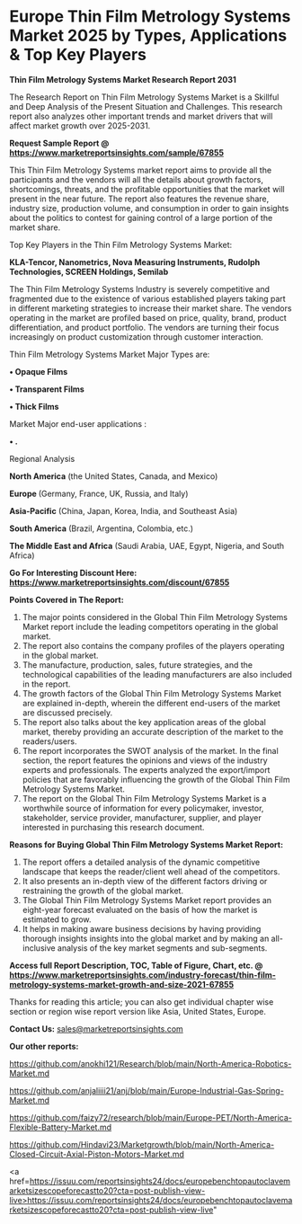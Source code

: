 # Europe Thin Film Metrology Systems Market 2025 by Types, Applications & Top Key Players

<strong>Thin Film Metrology Systems Market Research Report 2031</strong>

The Research Report on Thin Film Metrology Systems Market is a Skillful and Deep Analysis of the Present Situation and Challenges. This research report also analyzes other important trends and market drivers that will affect market growth over 2025-2031.

<strong>Request Sample Report @ <a href=https://www.marketreportsinsights.com/sample/67855>https://www.marketreportsinsights.com/sample/67855</a></strong>

This Thin Film Metrology Systems market report aims to provide all the participants and the vendors will all the details about growth factors, shortcomings, threats, and the profitable opportunities that the market will present in the near future. The report also features the revenue share, industry size, production volume, and consumption in order to gain insights about the politics to contest for gaining control of a large portion of the market share.

Top Key Players in the Thin Film Metrology Systems Market:

<strong>KLA-Tencor, Nanometrics, Nova Measuring Instruments, Rudolph Technologies, SCREEN Holdings, Semilab</strong>

The Thin Film Metrology Systems Industry is severely competitive and fragmented due to the existence of various established players taking part in different marketing strategies to increase their market share. The vendors operating in the market are profiled based on price, quality, brand, product differentiation, and product portfolio. The vendors are turning their focus increasingly on product customization through customer interaction.

Thin Film Metrology Systems Market Major Types are:

<strong>• Opaque Films

• Transparent Films

• Thick Films</strong>

Market Major end-user applications :

<strong>• .</strong>

Regional Analysis

</u><strong><b>North America</b></strong> (the United States, Canada, and Mexico)

<strong><b>Europe </b></strong>(Germany, France, UK, Russia, and Italy)

<strong><b>Asia-Pacific</b></strong> (China, Japan, Korea, India, and Southeast Asia)

<strong><b>South America</b></strong> (Brazil, Argentina, Colombia, etc.)

<strong><b>The Middle East and Africa</b></strong> (Saudi Arabia, UAE, Egypt, Nigeria, and South Africa)

<strong>Go For Interesting Discount Here: <a href=https://www.marketreportsinsights.com/discount/67855>https://www.marketreportsinsights.com/discount/67855</a></strong>

<strong>Points Covered in The Report:</strong>
<ol>
  <li>The major points considered in the Global Thin Film Metrology Systems Market report include the leading competitors operating in the global market.</li>
  <li>The report also contains the company profiles of the players operating in the global market.</li>
  <li>The manufacture, production, sales, future strategies, and the technological capabilities of the leading manufacturers are also included in the report.</li>
  <li>The growth factors of the Global Thin Film Metrology Systems Market are explained in-depth, wherein the different end-users of the market are discussed precisely.</li>
  <li>The report also talks about the key application areas of the global market, thereby providing an accurate description of the market to the readers/users.</li>
  <li>The report incorporates the SWOT analysis of the market. In the final section, the report features the opinions and views of the industry experts and professionals. The experts analyzed the export/import policies that are favorably influencing the growth of the Global Thin Film Metrology Systems Market.</li>
  <li>The report on the Global Thin Film Metrology Systems Market is a worthwhile source of information for every policymaker, investor, stakeholder, service provider, manufacturer, supplier, and player interested in purchasing this research document.</li>
</ol>
<strong>Reasons for Buying Global Thin Film Metrology Systems Market Report:</strong>

<ol>
  <li>The report offers a detailed analysis of the dynamic competitive landscape that keeps the reader/client well ahead of the competitors.</li>
  <li>It also presents an in-depth view of the different factors driving or restraining the growth of the global market.</li>
  <li>The Global Thin Film Metrology Systems Market report provides an eight-year forecast evaluated on the basis of how the market is estimated to grow.</li>
  <li>It helps in making aware business decisions by having providing thorough insights insights into the global market and by making an all-inclusive analysis of the key market segments and sub-segments.</li>
</ol>
<strong>Access full Report Description, TOC, Table of Figure, Chart, etc. @ <a href=https://www.marketreportsinsights.com/industry-forecast/thin-film-metrology-systems-market-growth-and-size-2021-67855>https://www.marketreportsinsights.com/industry-forecast/thin-film-metrology-systems-market-growth-and-size-2021-67855</a></strong>


Thanks for reading this article; you can also get individual chapter wise section or region wise report version like Asia, United States, Europe.

<strong>Contact Us:</strong>
sales@marketreportsinsights.com

<strong>Our other reports:</strong>

<a href=https://github.com/anokhi121/Research/blob/main/North-America-Robotics-Market.md>https://github.com/anokhi121/Research/blob/main/North-America-Robotics-Market.md</a>

<a href=https://github.com/anjaliiii21/anj/blob/main/Europe-Industrial-Gas-Spring-Market.md>https://github.com/anjaliiii21/anj/blob/main/Europe-Industrial-Gas-Spring-Market.md</a>

<a href=https://github.com/faizy72/research/blob/main/Europe-PET/North-America-Flexible-Battery-Market.md>https://github.com/faizy72/research/blob/main/Europe-PET/North-America-Flexible-Battery-Market.md</a>

<a href=https://github.com/Hindavi23/Marketgrowth/blob/main/North-America-Closed-Circuit-Axial-Piston-Motors-Market.md>https://github.com/Hindavi23/Marketgrowth/blob/main/North-America-Closed-Circuit-Axial-Piston-Motors-Market.md</a>

<a href=https://issuu.com/reportsinsights24/docs/europebenchtopautoclavemarketsizescopeforecastto20?cta=post-publish-view-live>https://issuu.com/reportsinsights24/docs/europebenchtopautoclavemarketsizescopeforecastto20?cta=post-publish-view-live</a>"
